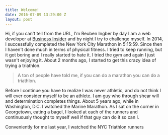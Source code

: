 ```yaml
---
title: Welcome!
date: 2016-07-09 13:29:00 Z
layout: post
---
```


Hi, if you can't tell from the URL, I'm Reuben Ingber by day I am a web developer at [Business Insider](http://businessinsider.com) and by night I try to challenge myself. In 2014, I successfully completed the New York City Marathon in 5:15:59. Since then I haven't done much in terms of physical fitness. I tried to keep running, but it got boring and I really started to hate it. I tried the gym and again I just wasn't enjoying it. About 2 months ago, I started to get this crazy idea of trying a triathlon. 

> A ton of people have told me, if you can do a marathon you can do a triathlon. 

Before I continue you have to realize I was never athletic, and do not think I will ever consider myself to be an athlete. I am guy who through shear will and determination completes things. About 5 years ago, while in Washington, D.C. I watched the Marine Marathon. As I sat on the corner in Georgetown, eating a bagel, I looked at each of the runners and continuously thought to myself well if that guy can do it so can I. 

Conveniently for me last year, I watched the NYC Triathlon runners 